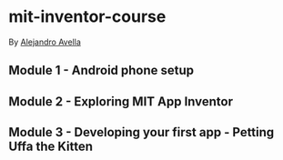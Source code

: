 # mit-inventor-course
By [Alejandro Avella](https://www.udemy.com/user/alejandro-avella-42/)

## Module 1 - Android phone setup
## Module 2 - Exploring MIT App Inventor
## Module 3 - Developing your first app - Petting Uffa the Kitten